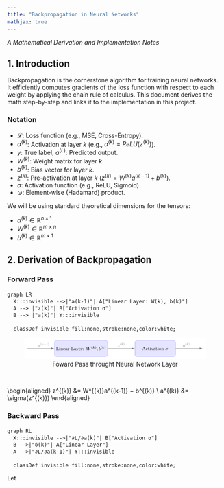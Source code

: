 ```yaml
---
title: "Backpropagation in Neural Networks"
mathjax: true
---
```

<!-- Load Mermaid.js -->
<script src="https://cdn.jsdelivr.net/npm/mermaid/dist/mermaid.min.js"></script>
<script>mermaid.initialize({ startOnLoad: true });</script>

<script src="https://polyfill.io/v3/polyfill.min.js?features=es6"></script>
<script id="MathJax-script" async src="https://cdn.jsdelivr.net/npm/mathjax@3/es5/tex-mml-chtml.js"></script>
<script>
  MathJax = {
    tex: {
      inlineMath: [['$', '$'], ['\\(', '\\)']]
    }
  };
</script>
<script src="https://cdn.jsdelivr.net/npm/mathjax@3/es5/tex-chtml.js" async></script>


*A Mathematical Derivation and Implementation Notes*

## **1. Introduction**
Backpropagation is the cornerstone algorithm for training neural networks.
It efficiently computes gradients of the loss function with respect to each weight by applying the chain rule of calculus.
This document derives the math step-by-step and links it to the implementation in this project.

### **Notation**
* $\mathcal{L}$: Loss function (e.g., MSE, Cross-Entropy).
* $a^{(k)}$: Activation at layer $k$ (e.g., $a^{(k)} = ReLU(z^{(k)})$).
* $y$: True label, $a^{(L)}$: Predicted output.
* $W^{(k)}$: Weight matrix for layer $k$.
* $b^{(k)}$: Bias vector for layer $k$.
* $z^{(k)}$: Pre-activation at layer $k$ ($z^{(k)} = W^{(k)}a^{(k-1)} + b^{(k)}$).
* $\sigma$: Activation function (e.g., ReLU, Sigmoid).
* $\odot$: Element-wise (Hadamard) product.

We will be using standard theoretical dimensions for the tensors:
* $a^{(k)} \in \mathbb{R}^{n \times 1}$
* $W^{(k)} \in \mathbb{R}^{m \times n}$
* $b^{(k)} \in \mathbb{R}^{m \times 1}$

## **2. Derivation of Backpropagation**
### **Forward Pass**
```mermaid
graph LR
  X:::invisible -->|"a(k-1)"| A["Linear Layer: W(k), b(k)"]
  A --> |"z(k)"| B["Activation σ"]
  B --> |"a(k)"| Y:::invisible

  classDef invisible fill:none,stroke:none,color:white;
```
<figure style="text-align: center;">
  <img src="assets/forward.svg" alt="Neural Network Layer">
  <figcaption>Foward Pass throught Neural Network Layer</figcaption>
</figure>
<br> 

\begin{aligned}
z^{(k)} &= W^{(k)}a^{(k-1)} + b^{(k)} \\
a^{(k)} &= \sigma(z^{(k)})
\end{aligned}

### **Backward Pass**
```mermaid
graph RL
  X:::invisible -->|"∂L/∂a(k)"| B["Activation σ"]
  B -->|"δ(k)"| A["Linear Layer"]
  A -->|"∂L/∂a(k-1)"| Y:::invisible

  classDef invisible fill:none,stroke:none,color:white;
```

Let
